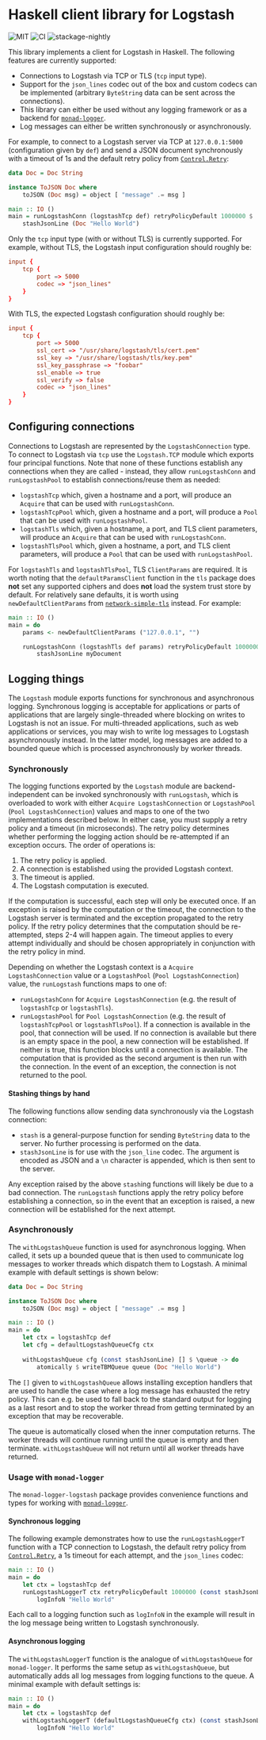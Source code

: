 # Haskell client library for Logstash

![MIT](https://img.shields.io/github/license/mbg/logstash)
![CI](https://github.com/mbg/logstash/workflows/Build/badge.svg?branch=master)
![stackage-nightly](https://github.com/mbg/logstash/workflows/stackage-nightly/badge.svg)

This library implements a client for Logstash in Haskell. The following features are currently supported:

- Connections to Logstash via TCP or TLS (`tcp` input type).
- Support for the `json_lines` codec out of the box and custom codecs can be implemented (arbitrary `ByteString` data can be sent across the connections).
- This library can either be used without any logging framework or as a backend for [`monad-logger`](http://hackage.haskell.org/package/monad-logger/).
- Log messages can either be written synchronously or asynchronously.

For example, to connect to a Logstash server via TCP at `127.0.0.1:5000` (configuration given by `def`) and send a JSON document synchronously with a timeout of 1s and the default retry policy from [`Control.Retry`](https://hackage.haskell.org/package/retry/docs/Control-Retry.html):

```haskell
data Doc = Doc String

instance ToJSON Doc where
    toJSON (Doc msg) = object [ "message" .= msg ]

main :: IO ()
main = runLogstashConn (logstashTcp def) retryPolicyDefault 1000000 $
    stashJsonLine (Doc "Hello World")
```

Only the `tcp` input type (with or without TLS) is currently supported. For example, without TLS, the Logstash input configuration should roughly be:

```conf
input {
    tcp {
        port => 5000
        codec => "json_lines"
    }
}
```

With TLS, the expected Logstash configuration should roughly be:

```conf
input {
    tcp {
        port => 5000
        ssl_cert => "/usr/share/logstash/tls/cert.pem"
        ssl_key => "/usr/share/logstash/tls/key.pem"
        ssl_key_passphrase => "foobar"
        ssl_enable => true 
        ssl_verify => false
        codec => "json_lines"
    }
}
```

## Configuring connections

Connections to Logstash are represented by the `LogstashConnection` type. To connect to Logstash via `tcp` use the `Logstash.TCP` module which exports four principal functions. Note that none of these functions establish any connections when they are called - instead, they allow `runLogstashConn` and `runLogstashPool` to establish connections/reuse them as needed:

- `logstashTcp` which, given a hostname and a port, will produce an `Acquire` that can be used with `runLogstashConn`.
- `logstashTcpPool` which, given a hostname and a port, will produce a `Pool` that can be used with `runLogstashPool`.
- `logstashTls` which, given a hostname, a port, and TLS client parameters, will produce an `Acquire` that can be used with `runLogstashConn`.
- `logstashTlsPool` which, given a hostname, a port, and TLS client parameters, will produce a `Pool` that can be used with `runLogstashPool`.

For `logstashTls` and `logstashTlsPool`, TLS `ClientParams` are required. It is worth noting that the `defaultParamsClient` function in the `tls` package does **not** set any supported ciphers and does **not** load the system trust store by default. For relatively sane defaults, it is worth using `newDefaultClientParams` from [`network-simple-tls`](http://hackage.haskell.org/package/network-simple-tls/) instead. For example:

```haskell
main :: IO ()
main = do 
    params <- newDefaultClientParams ("127.0.0.1", "")

    runLogstashConn (logstashTls def params) retryPolicyDefault 1000000 $ 
        stashJsonLine myDocument
```

## Logging things

The `Logstash` module exports functions for synchronous and asynchronous logging. Synchronous logging is acceptable for applications or parts of applications that are largely single-threaded where blocking on writes to Logstash is not an issue. For multi-threaded applications, such as web applications or services, you may wish to write log messages to Logstash asynchronously instead. In the latter model, log messages are added to a bounded queue which is processed asynchronously by worker threads. 

### Synchronously

The logging functions exported by the `Logstash` module are backend-independent can be invoked synchronously with `runLogstash`, which is overloaded to work with either `Acquire LogstashConnection` or `LogstashPool` (`Pool LogstashConnection`) values and maps to one of the two implementations described below. In either case, you must supply a retry policy and a timeout (in microseconds). The retry policy determines whether performing the logging action should be re-attempted if an exception occurs. The order of operations is:

1. The retry policy is applied.
2. A connection is established using the provided Logstash context.
3. The timeout is applied.
4. The Logstash computation is executed.

If the computation is successful, each step will only be executed once. If an exception is raised by the computation or the timeout, the connection to the Logstash server is terminated and the exception propagated to the retry policy. If the retry policy determines that the computation should be re-attempted, steps 2-4 will happen again. The timeout applies to every attempt individually and should be chosen appropriately in conjunction with the retry policy in mind.

Depending on whether the Logstash context is a `Acquire LogstashConnection` value or a `LogstashPool` (`Pool LogstashConnection`) value, the `runLogstash` functions maps to one of:

- `runLogstashConn` for `Acquire LogstashConnection` (e.g. the result of `logstashTcp` or `logstashTls`).
- `runLogstashPool` for `Pool LogstashConnection` (e.g. the result of `logstashTcpPool` or `logstashTlsPool`). If a connection is available in the pool, that connection will be used. If no connection is available but there is an empty space in the pool, a new connection will be established. If neither is true, this function blocks until a connection is available. The computation that is provided as the second argument is then run with the connection. In the event of an exception, the connection is not returned to the pool.

#### Stashing things by hand

The following functions allow sending data synchronously via the Logstash connection:

- `stash` is a general-purpose function for sending `ByteString` data to the server. No further processing is performed on the data.
- `stashJsonLine` is for use with the `json_line` codec. The argument is encoded as JSON and a `\n` character is appended, which is then sent to the server. 

Any exception raised by the above `stash`ing functions will likely be due to a bad connection. The `runLogstash` functions apply the retry policy before establishing a connection, so in the event that an exception is raised, a new connection will be established for the next attempt.

### Asynchronously

The `withLogstashQueue` function is used for asynchronous logging. When called, it sets up a bounded queue that is then used to communicate log messages to worker threads which dispatch them to Logstash. A minimal example with default settings is shown below:

```haskell
data Doc = Doc String

instance ToJSON Doc where
    toJSON (Doc msg) = object [ "message" .= msg ]

main :: IO ()
main = do
    let ctx = logstashTcp def
    let cfg = defaultLogstashQueueCfg ctx
    
    withLogstashQueue cfg (const stashJsonLine) [] $ \queue -> do
        atomically $ writeTBMQueue queue (Doc "Hello World")
```

The `[]` given to `withLogstashQueue` allows installing exception handlers that are used to handle the case where a log message has exhausted the retry policy. This can e.g. be used to fall back to the standard output for logging as a last resort and to stop the worker thread from getting terminated by an exception that may be recoverable.

The queue is automatically closed when the inner computation returns. The worker threads will continue running until the queue is empty and then terminate. `withLogstashQueue` will not return until all worker threads have returned.

### Usage with `monad-logger`

The `monad-logger-logstash` package provides convenience functions and types for working with [`monad-logger`](http://hackage.haskell.org/package/monad-logger/). 

#### Synchronous logging

The following example demonstrates how to use the `runLogstashLoggerT` function with a TCP connection to Logstash, the default retry policy from [`Control.Retry`](https://hackage.haskell.org/package/retry/docs/Control-Retry.html), a 1s timeout for each attempt, and the `json_lines` codec:

```haskell
main :: IO ()
main = do 
    let ctx = logstashTcp def
    runLogstashLoggerT ctx retryPolicyDefault 1000000 (const stashJsonLine) $ 
        logInfoN "Hello World"
```

Each call to a logging function such as `logInfoN` in the example will result in the log message being written to Logstash synchronously. 

#### Asynchronous logging

The `withLogstashLoggerT` function is the analogue of `withLogstashQueue` for `monad-logger`. It performs the same setup as `withLogstashQueue`, but automatically adds all log messages from logging functions to the queue. A minimal example with default settings is:

```haskell
main :: IO ()
main = do 
    let ctx = logstashTcp def
    withLogstashLoggerT (defaultLogstashQueueCfg ctx) (const stashJsonLine) [] $ 
        logInfoN "Hello World"
```
